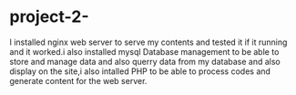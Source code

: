 # project-2-

I installed nginx web server to serve my contents and tested it if it running and it worked.i also installed mysql Database management to be able to store and manage data and also querry data from my database and also display on the site,i also intalled PHP to be able to process codes and generate content for the web server.